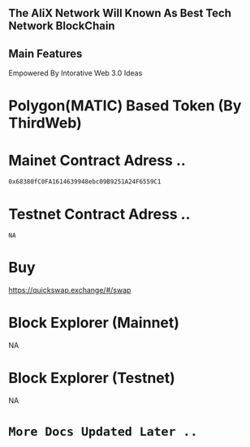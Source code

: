 ## The AliX Network Will Known As Best Tech Network BlockChain  
  
## Main Features  
  
Empowered By Intorative Web 3.0 Ideas  
  
  
# Polygon(MATIC) Based Token (By ThirdWeb)  
  
  
# Mainet Contract Adress ..  
`0x68380fC0FA1614639948ebc09B9251A24F6559C1`  
# Testnet Contract Adress ..  
`NA`  
  
# Buy  
https://quickswap.exchange/#/swap  
  
# Block Explorer (Mainnet)
NA  
# Block Explorer (Testnet)
NA  
  
# `More Docs Updated Later ..`  
